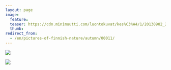 ```yaml
---
layout: page
image:
  feature:
  teaser: https://cdn.minimuutti.com/luontokuvat/kes%C3%A4/1/20130902_202611-245px.jpg
  thumb:
redirect_from:
  - /en/pictures-of-finnish-nature/autumn/00011/
---
```


![](https://cdn.minimuutti.com/luontokuvat/kes%C3%A4/1/20130902_202605-800px.jpg)

![](https://cdn.minimuutti.com/luontokuvat/kes%C3%A4/1/20130902_202611-800px.jpg)
